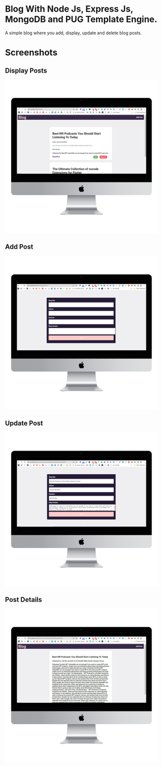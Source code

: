 
# Blog With Node Js, Express Js, MongoDB and PUG Template Engine.

A simple blog where you add, display, update and delete blog posts.
# Screenshots
## Display Posts
![](https://github.com/yassine-bennkhay/Blog-MEN-Pug/blob/main/screenshots/blog-img.png?raw=true)
## Add Post
![](https://github.com/yassine-bennkhay/Blog-MEN-Pug/blob/main/screenshots/add-post.png?raw=true)
## Update Post
![](https://github.com/yassine-bennkhay/Blog-MEN-Pug/blob/main/screenshots/edit.png?raw=true)
## Post Details
![](https://github.com/yassine-bennkhay/Blog-MEN-Pug/blob/main/screenshots/detail.png?raw=true)


